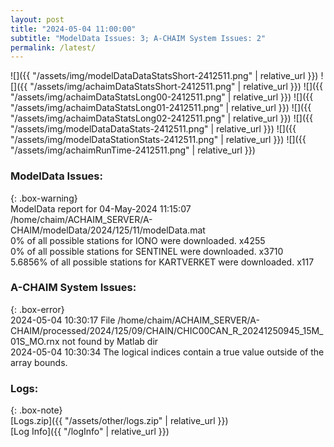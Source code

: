 ```yaml
---
layout: post
title: "2024-05-04 11:00:00"
subtitle: "ModelData Issues: 3; A-CHAIM System Issues: 2"
permalink: /latest/
---
```


![]({{ "/assets/img/modelDataDataStatsShort-2412511.png" | relative_url }})
![]({{ "/assets/img/achaimDataStatsShort-2412511.png" | relative_url }})
![]({{ "/assets/img/achaimDataStatsLong00-2412511.png" | relative_url }})
![]({{ "/assets/img/achaimDataStatsLong01-2412511.png" | relative_url }})
![]({{ "/assets/img/achaimDataStatsLong02-2412511.png" | relative_url }})
![]({{ "/assets/img/modelDataDataStats-2412511.png" | relative_url }})
![]({{ "/assets/img/modelDataStationStats-2412511.png" | relative_url }})
![]({{ "/assets/img/achaimRunTime-2412511.png" | relative_url }})


### ModelData Issues:  
  
{: .box-warning}  
 ModelData report for 04-May-2024 11:15:07   
 /home/chaim/ACHAIM_SERVER/A-CHAIM/modelData/2024/125/11/modelData.mat   
 0% of all possible stations for IONO were downloaded. x4255   
 0% of all possible stations for SENTINEL were downloaded. x3710   
 5.6856% of all possible stations for KARTVERKET were downloaded. x117   
  
### A-CHAIM System Issues:  
  
{: .box-error}  
2024-05-04 10:30:17 File /home/chaim/ACHAIM_SERVER/A-CHAIM/processed/2024/125/09/CHAIN/CHIC00CAN_R_20241250945_15M_01S_MO.rnx not found by Matlab dir  
2024-05-04 10:30:34 The logical indices contain a true value outside of the array bounds.  

### Logs:  
  
{: .box-note}  
[Logs.zip]({{ "/assets/other/logs.zip" | relative_url }})  
[Log Info]({{ "/logInfo" | relative_url }})  
